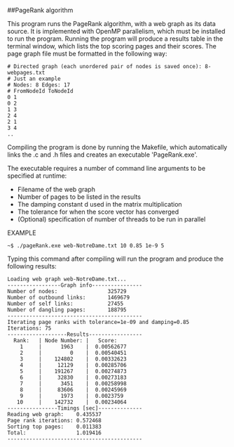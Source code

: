 ##PageRank algorithm

This program runs the PageRank algorithm, with a web graph as its data source. It is implemented with OpenMP parallelism,
which must be installed to run the program. Running the program will produce a results table in the terminal window,
which lists the top scoring pages and their scores. The page graph file must be formatted in the following way:

~~~
# Directed graph (each unordered pair of nodes is saved once): 8-webpages.txt
# Just an example
# Nodes: 8 Edges: 17
# FromNodeId ToNodeId
0 1
0 2
1 3
2 4
2 1
3 4
..
~~~

Compiling the program is done by running the Makefile, which automatically links the .c and .h files and
creates an executable 'PageRank.exe'.

The executable requires a number of command line arguments to be specified at runtime:
- Filename of the web graph
- Number of pages to be listed in the results
- The damping constant d used in the matrix multiplication
- The tolerance for when the score vector has converged
- (Optional) specification of number of threads to be run in parallel


EXAMPLE
~~~
~$ ./pageRank.exe web-NotreDame.txt 10 0.85 1e-9 5
~~~
Typing this command after compiling will run the program and produce the following results:

~~~
Loading web graph web-NotreDame.txt...
-----------------Graph info----------------
Number of nodes:                325729
Number of outbound links:       1469679
Number of self links:           27455
Number of dangling pages:       188795
-------------------------------------------
Iterating page ranks with tolerance=1e-09 and damping=0.85
Iterations: 75
-------------------Results-----------------
  Rank:   | Node Number: |   Score:
    1     |      1963    |  0.00562677
    2     |         0    |  0.00540451
    3     |    124802    |  0.00332623
    4     |     12129    |  0.00285706
    5     |    191267    |  0.00274873
    6     |     32830    |  0.00273183
    7     |      3451    |  0.00258998
    8     |     83606    |  0.00245969
    9     |      1973    |  0.0023759
   10     |    142732    |  0.00234064
----------------Timings [sec]--------------
Reading web graph:    0.435537
Page rank iterations: 0.572468
Sorting top pages:    0.011383
Total:                1.019416
-------------------------------------------
~~~
